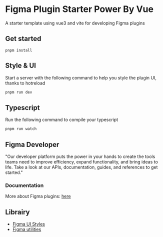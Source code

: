 # Figma Plugin Starter Power By Vue

A starter template using vue3 and vite for developing Figma plugins

## Get started 

```
pnpm install
```

## Style & UI

Start a server with the following command to help you style
the plugin UI, thanks to hotreload

```bash
pnpm run dev
```
## Typescript

Run the following command to compile your typescript
```bash
pnpm run watch
```



## Figma Developer
"Our developer platform puts the power in your hands to create the tools teams need to improve efficiency, expand functionality, and bring ideas to life. Take a look at our APIs, documentation, guides, and references to get started."

### Documentation

More about Figma plugins: [here](https://www.figma.com/plugin-docs/)
## Librairy

- [Figma UI Styles](https://github.com/thomas-lowry/figma-plugin-ds)
- [Figma utilities](https://figx.cool)
